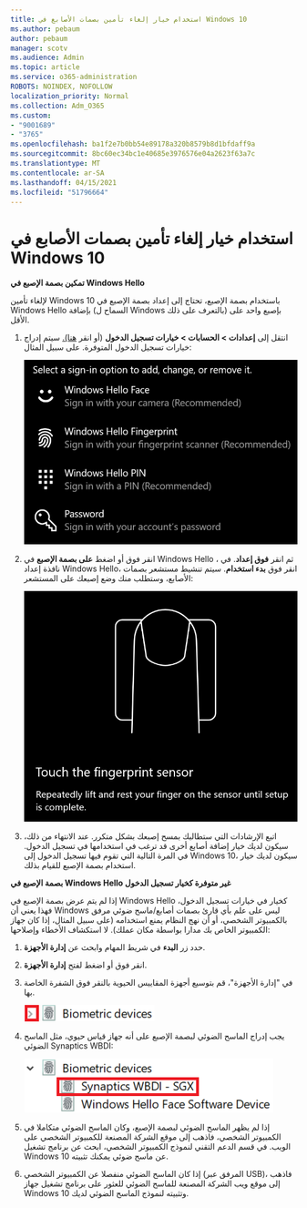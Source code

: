 ```yaml
---
title: استخدام خيار إلغاء تأمين بصمات الأصابع في Windows 10
ms.author: pebaum
author: pebaum
manager: scotv
ms.audience: Admin
ms.topic: article
ms.service: o365-administration
ROBOTS: NOINDEX, NOFOLLOW
localization_priority: Normal
ms.collection: Adm_O365
ms.custom:
- "9001689"
- "3765"
ms.openlocfilehash: ba1f2e7b0bb54e89178a320b8579b8d1bfdaff9a
ms.sourcegitcommit: 8bc60ec34bc1e40685e3976576e04a2623f63a7c
ms.translationtype: MT
ms.contentlocale: ar-SA
ms.lasthandoff: 04/15/2021
ms.locfileid: "51796664"
---
```

# <a name="use-fingerprint-unlock-option-in-windows-10"></a>استخدام خيار إلغاء تأمين بصمات الأصابع في Windows 10

**تمكين بصمة الإصبع في Windows Hello**

لإلغاء تأمين Windows 10 باستخدام بصمة الإصبع، تحتاج إلى إعداد بصمة الإصبع في Windows Hello بإضافة (السماح ل Windows بالتعرف على ذلك) بإصبع واحد على الأقل. 

1. انتقل إلى **إعدادات > الحسابات > خيارات تسجيل الدخول** (أو انقر [هنا).](ms-settings:signinoptions?activationSource=GetHelp) سيتم إدراج خيارات تسجيل الدخول المتوفرة. على سبيل المثال:

    ![خيارات تسجيل الدخول.](media/sign-in-options.png)

2. انقر فوق أو اضغط **على بصمة الإصبع** في Windows Hello ، ثم انقر **فوق إعداد**. في نافذة إعداد Windows Hello، انقر فوق **بدء استخدام**. سيتم تنشيط مستشعر بصمات الأصابع، وستطلب منك وضع إصبعك على المستشعر:

   ![مستشعر بصمات الأصابع.](media/fingerprint-sensor.png)

3. اتبع الإرشادات التي ستطالبك بمسح إصبعك بشكل متكرر. عند الانتهاء من ذلك، سيكون لديك خيار إضافة أصابع أخرى قد ترغب في استخدامها في تسجيل الدخول. في المرة التالية التي تقوم فيها تسجيل الدخول إلى Windows 10، سيكون لديك خيار استخدام بصمة الإصبع للقيام بذلك.

**بصمة الإصبع في Windows Hello غير متوفرة كخيار تسجيل الدخول**

إذا لم يتم عرض بصمة الإصبع في Windows Hello كخيار في خيارات تسجيل الدخول، فهذا يعني أن Windows ليس على علم بأي قارئ بصمات أصابع/ماسح ضوئي مرفق بالكمبيوتر الشخصي، أو أن نهج النظام يمنع استخدامه (على سبيل المثال، إذا كان جهاز الكمبيوتر الخاص بك مدارا بواسطة مكان عملك).  لا استكشاف الأخطاء وإصلاحها: 

1. حدد زر **البدء** في شريط المهام وابحث عن **إدارة الأجهزة**.

2. انقر فوق أو اضغط لفتح **إدارة الأجهزة**.

3. في "إدارة الأجهزة"، قم بتوسيع أجهزة المقاييس الحيوية بالنقر فوق الشفرة الخاصة بها.

   ![أجهزة المقاييس الحيوية.](media/biometric-devices.png)

4. يجب إدراج الماسح الضوئي لبصمة الإصبع على أنه جهاز قياس حيوي، مثل الماسح الضوئي Synaptics WBDI:

   ![أجهزة المقاييس الحيوية.](media/biometric-devices-expanded.png)

5. إذا لم يظهر الماسح الضوئي لبصمة الإصبع، وكان الماسح الضوئي متكاملا في الكمبيوتر الشخصي، فاذهب إلى موقع الشركة المصنعة للكمبيوتر الشخصي على الويب. في قسم الدعم التقني لنموذج الكمبيوتر الشخصي، ابحث عن برنامج تشغيل Windows 10 عن ماسح ضوئي يمكنك تثبيته.

6. إذا كان الماسح الضوئي منفصلا عن الكمبيوتر الشخصي (المرفق عبر USB)، فاذهب إلى موقع ويب الشركة المصنعة للماسح الضوئي للعثور على برنامج تشغيل جهاز Windows 10 وتثبيته لنموذج الماسح الضوئي لديك.
